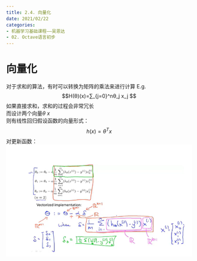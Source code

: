 ```yaml
---
title: 2.4. 向量化
date: 2021/02/22
categories: 
- 机器学习基础课程——吴恩达
- 02. Octave语言初步
---
```

# 向量化
对于求和的算法，有时可以转换为矩阵的乘法来进行计算
E.g.  
$$H(θ)(x)=∑_{j=0}^nθ_j x_j   $$
如果直接求和，求和的过程会非常冗长  
而设计两个向量$θ$ $x$  
则有线性回归假设函数的向量形式：
$$h(x)=θ^T x$$
对更新函数：  
![](https://raw.githubusercontent.com/l61012345/Pic/master/img/20201224232957.png)